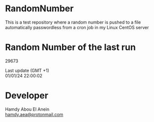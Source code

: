 # RandomNumber    
This is a test repository where a random number is pushed to a file automatically passwordless from a cron job in my Linux CentOS server    
# Random Number of the last run   
29673
      
Last update (GMT +1)    
01/01/24 22:00:02
# Developer    
Hamdy Abou El Anein   
hamdy.aea@protonmail.com

